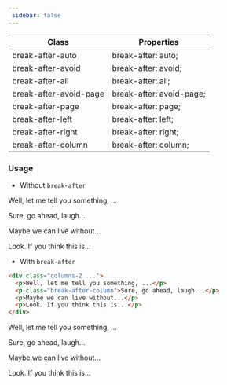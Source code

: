 ```yaml
---
 sidebar: false
---
```



| Class                  | Properties               |
| ---------------------- | ------------------------ |
| break-after-auto       | break-after: auto;       |
| break-after-avoid      | break-after: avoid;      |
| break-after-all        | break-after: all;        |
| break-after-avoid-page | break-after: avoid-page; |
| break-after-page       | break-after: page;       |
| break-after-left       | break-after: left;       |
| break-after-right      | break-after: right;      |
| break-after-column     | break-after: column;     |


### Usage

- Without `break-after`

<div class="columns-2 border-solid border border-slate-500 p-2">
  <p>Well, let me tell you something, ...</p>
  <p>Sure, go ahead, laugh...</p>
  <p>Maybe we can live without...</p>
  <p>Look. If you think this is...</p>
</div>

- With `break-after`

```html
<div class="columns-2 ...">
  <p>Well, let me tell you something, ...</p>
  <p class="break-after-column">Sure, go ahead, laugh...</p>
  <p>Maybe we can live without...</p>
  <p>Look. If you think this is...</p>
</div>
```

<div class="columns-2 border-solid border border-slate-500 p-2">
  <p>Well, let me tell you something, ...</p>
  <p class="break-after-column">Sure, go ahead, laugh...</p>
  <p>Maybe we can live without...</p>
  <p>Look. If you think this is...</p>
</div>

